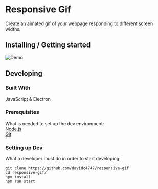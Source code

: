 # Responsive Gif

Create an aimated gif of your webpage responding to different screen widths.

## Installing / Getting started

![Demo](demos/responsiveGif-Demo.gif)

## Developing

### Built With
JavaScript & Electron

### Prerequisites
What is needed to set up the dev environment:  
[Node.js](https://nodejs.org/en/)  
[Git](https://git-scm.com/)

### Setting up Dev

What a developer must do in order to start developing:

```shell
git clone https://github.com/davidc4747/responsive-gif
cd responsive-gif/
npm install
npm run start
```